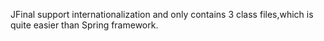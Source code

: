 JFinal support internationalization and  only contains 3 class files,which is quite easier than Spring framework.
